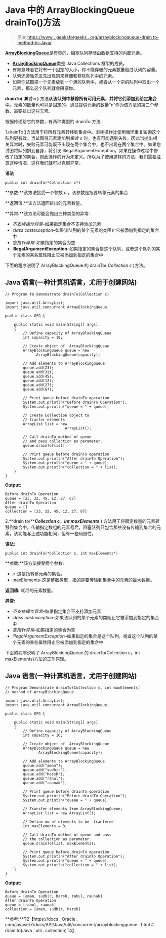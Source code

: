 # Java 中的 ArrayBlockingQueue drainTo()方法

> 原文:[https://www . geeksforgeeks . org/arrayblockingqueue-drain to-method-in-Java/](https://www.geeksforgeeks.org/arrayblockingqueue-drainto-method-in-java/)

[**ArrayBlockingQueue**](https://www.geeksforgeeks.org/arrayblockingqueue-class-in-java/)是有界的，阻塞队列存储由数组支持的内部元素。

*   [**ArrayBlockingQueue**](https://www.geeksforgeeks.org/arrayblockingqueue-class-in-java/)类是 Java Collections 框架的成员。
*   有界意味着它将有一个固定的大小，你不能存储的元素数量超过队列的容量。
*   队列还遵循先进先出规则来存储和移除队列中的元素。
*   如果你试图把一个元素放到一个满的队列中，或者从一个空的队列中取出一个元素，那么这个队列就会阻塞你。

**drainTo(** ***集合 c*** **)** 方法**从该队列中移除所有可用元素，并将它们添加到给定集合**中。元素的数量也可以是固定的，通过提供元素的数量“n”作为该方法的第二个参数，需要排出这些元素。

根据传递给它的参数，有两种类型的 drainTo 方法:

1.drainTo()方法用于将所有元素转移到集合中。消耗操作比使用循环重复轮询这个队列更有效。当试图将元素添加到*集合 c* 时，也有可能遇到失败，因此当抛出相关异常时，失败元素可能既不出现在两个集合中，也不出现在两个集合中。如果您试图将队列排到自身，将引发 IllegalArgumentException。如果在操作过程中修改了指定的集合，则此操作的行为未定义。所以为了使用这样的方法，我们需要注意这种情况，这样我们就可以克服异常。

**语法**

```
public int drainTo(*Collection c*)
```

**参数:**该方法接受一个参数 *c* ，该参数是指要转移元素的集合

**返回值:**该方法返回排出的元素数量。

**异常:**该方法可能会抛出三种类型的异常:

*   *不支持操作异常*–如果指定集合不支持添加元素
*   *class castexception*–如果该队列的某个元素的类阻止它被添加到指定的集合中
*   *空指针异常*–如果指定的集合为空
*   **IllegalArgumentException**–如果指定的集合是这个队列，或者这个队列的某个元素的某些属性阻止它被添加到指定的集合中

下面的程序说明了 ArrayBlockingQueue 的 drainTo( *Collection c* )方法。

## Java 语言(一种计算机语言，尤用于创建网站)

```
// Program to demonstrate drainTo(Collection c)

import java.util.ArrayList;
import java.util.concurrent.ArrayBlockingQueue;

public class GFG {

    public static void main(String[] args)
    {
        // Define capacity of ArrayBlockingQueue
        int capacity = 10;

        // Create object of  ArrayBlockingQueue
        ArrayBlockingQueue queue = new
              ArrayBlockingQueue(capacity);

        // Add elements to ArrayBlockingQueue
        queue.add(23);
        queue.add(32);
        queue.add(45);
        queue.add(12);
        queue.add(27);
        queue.add(67);

        // Print queue before drainTo operation
        System.out.println("Before drainTo Operation");
        System.out.println("queue = " + queue);

        // Create Collection object to
        // tranfer elements
        ArrayList list = new
                           ArrayList();

        // Call drainTo method of queue
        // and pass collection as parameter.
        queue.drainTo(list);

        // Print queue before drainTo operation
        System.out.println("After drainTo Operation");
        System.out.println("queue = " + queue);
        System.out.println("collection = " + list);
    }
}
```

**Output:**

```
Before drainTo Operation
queue = [23, 32, 45, 12, 27, 67]
After drainTo Operation
queue = []
collection = [23, 32, 45, 12, 27, 67]
```

2.**drain to(*****Collection c，int maxElements*** **)** 方法用于将固定数量的元素转移到集合中。传输指定数组的元素号后，阻塞队列只包含那些没有传输到集合的元素。该功能与上述功能相同，但有一些局限性。

**语法:**

```
public int drainTo(*Collection c, int maxElements*)
```

**参数:**该方法接受两个参数:

*   *c*–这是指转移元素的集合。
*   maxElements–这是整数类型，指的是要传输到集合中的元素的最大数量。

**返回值:**
耗尽的元素数量。

**异常:**

*   *不支持操作异常*–如果指定集合不支持添加元素
*   *class castexception*–如果该队列的某个元素的类阻止它被添加到指定的集合中
*   *空指针异常*–如果指定的集合为空
*   *IllegalArgumentException*–如果指定的集合是这个队列，或者这个队列的某个元素的某些属性阻止它被添加到指定的集合中

下面的程序说明了 ArrayBlockingQueue 的 drainTo(Collection c，int maxElements)方法的工作原理。

## Java 语言(一种计算机语言，尤用于创建网站)

```
// Program Demonstrate drainTo(Collection c, int maxElements)
// method of ArrayBlockingQueue

import java.util.ArrayList;
import java.util.concurrent.ArrayBlockingQueue;

public class GFG {

    public static void main(String[] args)
    {
        // Define capacity of ArrayBlockingQueue
        int capacity = 10;

        // Create object of  ArrayBlockingQueue
        ArrayBlockingQueue queue = new
               ArrayBlockingQueue(capacity);

        // Add elements to ArrayBlockingQueue
        queue.add("aman");
        queue.add("sudhir");
        queue.add("harsh");
        queue.add("rahul");
        queue.add("raunak");

        // Print queue before drainTo operation
        System.out.println("Before drainTo Operation");
        System.out.println("queue = " + queue);

        // Transfer elements from ArrayBlockingQueue;
        ArrayList list = new ArrayList();

        // Define no of elements to be  tranfered
        int maxElements = 3;

        // Call drainTo method of queue and pass
        // the collection as parameter.
        queue.drainTo(list, maxElements);

        // Print queue before drainTo operation
        System.out.println("After drainTo Operation");
        System.out.println("queue = " + queue);
        System.out.println("collection = " + list);
    }
}
```

**Output:**

```
Before drainTo Operation
queue = [aman, sudhir, harsh, rahul, raunak]
After drainTo Operation
queue = [rahul, raunak]
collection = [aman, sudhir, harsh]
```

**参考:**T2【https://docs . Oracle . com/javase/7/docs/API/Java/util/concurrent/arrayblockingqueue . html # drain to(Java . util . collection)T4】